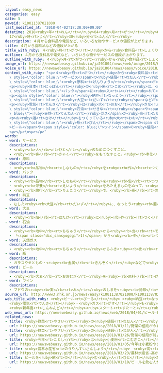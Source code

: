 ```yaml
---
layout: easy_news
categories: easy
cate: 5
newsid: k10011387021000
last_modified_at: '2018-04-02T17:30:00+09:00'
datetime: 2018<ruby>年<rt>ねん</rt></ruby>04<ruby>月<rt>がつ</rt></ruby>02<ruby>日<rt>にち</rt></ruby>
  17<ruby>時<rt>じ</rt></ruby>30<ruby>分<rt>ふん</rt></ruby>
description: ４月から食料品や電気など、いろいろな物やサービスの値段が上がります。
title: ４月から食料品などの値段が上がる
title_with_ruby: ４<ruby>月<rt>がつ</rt></ruby>から<ruby>食料品<rt>しょくりょうひん</rt></ruby>などの<ruby>値段<rt>ねだん</rt></ruby>が<ruby>上<rt>あ</rt></ruby>がる
outline: ４月から食料品や電気など、いろいろな物やサービスの値段が上がります。
outline_with_ruby: ４<ruby>月<rt>がつ</rt></ruby>から<ruby>食料品<rt>しょくりょうひん</rt></ruby>や<ruby>電気<rt>でんき</rt></ruby>など、いろいろな<ruby>物<rt>もの</rt></ruby>やサービスの<ruby>値段<rt>ねだん</rt></ruby>が<ruby>上<rt>あ</rt></ruby>がります。
image_url: https://newswebeasy.github.io/ja201804/news/web/image/2018/04/01/K10011387021_1804010103_1804010703_01_02.jpg
voice_url: https://newswebeasy.github.io/ja201804/news/easy/voice/2018/04/02/k10011387021000.mp4
content_with_ruby: "<p>４<ruby>月<rt>がつ</rt></ruby>から<ruby>食料品<rt>しょくりょうひん</rt></ruby>や<ruby>電気<rt>でんき</rt></ruby>など、いろいろな<ruby>物<rt>もの</rt></ruby>や<span\
  \ style=\"color: blue;\">サービス</span>の<ruby>値段<rt>ねだん</rt></ruby>が<ruby>上<rt>あ</rt></ruby>がります。<ruby>荷物<rt>にもつ</rt></ruby>を<ruby>運<rt>はこ</rt></ruby>ぶのにかかるお<ruby>金<rt>かね</rt></ruby>や、<span\
  \ style=\"color: blue;\"><ruby>原料<rt>げんりょう</rt></ruby></span>が<ruby>高<rt>たか</rt></ruby>くなっているためです。</p>\n\
  <p><ruby>日本<rt>にっぽん</rt></ruby>の<ruby>米<rt>こめ</rt></ruby>は、<ruby>去年<rt>きょねん</rt></ruby><ruby>天気<rt>てんき</rt></ruby>が<ruby>悪<rt>わる</rt></ruby>かったりしたため３<ruby>年<rt>ねん</rt></ruby><ruby>続<rt>つづ</rt></ruby>けて<ruby>値段<rt>ねだん</rt></ruby>が<ruby>高<rt>たか</rt></ruby>くなっています。「<ruby>越後製菓<rt>えちごせいか</rt></ruby>」は<span\
  \ style=\"color: blue;\">パック</span>に<ruby>入<rt>い</rt></ruby>れて<ruby>売<rt>う</rt></ruby>っているごはんの<ruby>値段<rt>ねだん</rt></ruby>を<ruby>上<rt>あ</rt></ruby>げました。<ruby>牛丼<rt>ぎゅうどん</rt></ruby>の<ruby>店<rt>みせ</rt></ruby>の「<ruby>松屋<rt>まつや</rt></ruby>」は<ruby>料理<rt>りょうり</rt></ruby>の<ruby>値段<rt>ねだん</rt></ruby>を<ruby>上<rt>あ</rt></ruby>げます。</p>\n\
  <p><span style=\"color: blue;\"><ruby>納豆<rt>なっとう</rt></ruby></span>は２７<ruby>年<rt>ねん</rt></ruby><ruby>前<rt>まえ</rt></ruby>から<ruby>同<rt>おな</rt></ruby>じ<ruby>値段<rt>ねだん</rt></ruby>だった<ruby>会社<rt>かいしゃ</rt></ruby>が<ruby>値段<rt>ねだん</rt></ruby>を<ruby>上<rt>あ</rt></ruby>げます。<ruby>輸入<rt>ゆにゅう</rt></ruby>している<span\
  \ style=\"color: blue;\"><ruby>大豆<rt>だいず</rt></ruby></span>などが<ruby>高<rt>たか</rt></ruby>くなったためです。</p>\n\
  <p><ruby>電気<rt>でんき</rt></ruby>は<ruby>大<rt>おお</rt></ruby>きな<ruby>会社<rt>かいしゃ</rt></ruby><ruby>全部<rt>ぜんぶ</rt></ruby>が<ruby>値段<rt>ねだん</rt></ruby>を<ruby>上<rt>あ</rt></ruby>げます。ガスも４つの<ruby>大<rt>おお</rt></ruby>きな<ruby>会社<rt>かいしゃ</rt></ruby>が<ruby>値段<rt>ねだん</rt></ruby>を<ruby>上<rt>あ</rt></ruby>げます。<ruby>輸入<rt>ゆにゅう</rt></ruby>している<span\
  \ style=\"color: blue;\"><ruby>石油<rt>せきゆ</rt></ruby></span>や<span style=\"color:\
  \ blue;\"><ruby>天然<rt>てんねん</rt></ruby>ガス</span>が<ruby>高<rt>たか</rt></ruby>くなったためです。</p>\n\
  <p>お<ruby>酒<rt>さけ</rt></ruby>をつくっている<ruby>大<rt>おお</rt></ruby>きな<ruby>会社<rt>かいしゃ</rt></ruby>は、<span\
  \ style=\"color: blue;\"><ruby>瓶<rt>びん</rt></ruby></span>の<span style=\"color: blue;\"\
  >ビール</span>や<span style=\"color: blue;\">ワイン</span>の<ruby>値段<rt>ねだん</rt></ruby>を<ruby>上<rt>あ</rt></ruby>げました。</p>\n\
  <p></p>\n<p></p>"
words:
- word: サービス
  descriptions:
  - <ruby><rb>人</rb><rt>ひと</rt></ruby>のためにつくすこと。
  - <ruby><rb>客</rb><rt>きゃく</rt></ruby>をもてなすこと。<ruby><rb>奉仕</rb><rt>ほうし</rt></ruby>。
- word: 原料
  descriptions:
  - <ruby><rb>品物</rb><rt>しなもの</rt></ruby>を<ruby><rb>作</rb><rt>つく</rt></ruby>るための、もとになる<ruby><rb>物</rb><rt>もの</rt></ruby>。
- word: パック
  descriptions:
  - <ruby><rb>品物</rb><rt>しなもの</rt></ruby>を<ruby><rb>包</rb><rt>つつ</rt></ruby>むこと。<ruby><rb>包</rb><rt>つつ</rt></ruby>んだもの。また、<ruby><rb>容器</rb><rt>ようき</rt></ruby>などにつめること。<ruby><rb>容器</rb><rt>ようき</rt></ruby>。
  - <ruby><rb>栄養</rb><rt>えいよう</rt></ruby>をあたえるものをぬって、<ruby><rb>皮膚</rb><rt>ひふ</rt></ruby>をきれいにする<ruby><rb>方法</rb><rt>ほうほう</rt></ruby>。
  - <ruby><rb>旅行</rb><rt>りょこう</rt></ruby>で、<ruby><rb>乗</rb><rt>の</rt></ruby>り<ruby><rb>物</rb><rt>もの</rt></ruby>・ホテル・<ruby><rb>行</rb><rt>い</rt></ruby>き<ruby><rb>先</rb><rt>さき</rt></ruby>などをひとまとめにしたもの。パッケージ<ruby><rb>旅行</rb><rt>りょこう</rt></ruby>。
- word: 納豆
  descriptions:
  - むした<ruby><rb>大豆</rb><rt>だいず</rt></ruby>に、なっとう<ruby><rb>菌</rb><rt>きん</rt></ruby>をはたらかせてつくった<ruby><rb>食</rb><rt>た</rt></ruby>べ<ruby><rb>物</rb><rt>もの</rt></ruby>。
- word: 大豆
  descriptions:
  - <ruby><rb>畑</rb><rt>はたけ</rt></ruby>に<ruby><rb>作</rb><rt>つく</rt></ruby>る<ruby><rb>豆</rb><rt>まめ</rt></ruby>の<ruby><rb>一種</rb><rt>いっしゅ</rt></ruby>。<ruby><rb>種</rb><rt>たね</rt></ruby>には、たんぱく<ruby><rb>質</rb><rt>しつ</rt></ruby>が<ruby><rb>多</rb><rt>おお</rt></ruby>く、とうふ・みそ・なっとうなどにする。
- word: 石油
  descriptions:
  - <ruby><rb>地中</rb><rt>ちちゅう</rt></ruby>から<ruby><rb>出</rb><rt>で</rt></ruby>る、<ruby><rb>黒</rb><rt>くろ</rt></ruby>くどろどろした<ruby><rb>燃</rb><rt>も</rt></ruby>えやすい<ruby><rb>油</rb><rt>あぶら</rt></ruby>。<ruby><rb>大昔</rb><rt>おおむかし</rt></ruby>の<ruby><rb>生物</rb><rt>せいぶつ</rt></ruby>が<ruby><rb>地中</rb><rt>ちちゅう</rt></ruby>にうまってできたもの。<ruby><rb>地中</rb><rt>ちちゅう</rt></ruby>からとったままのものを<ruby><rb>原油</rb><rt>げんゆ</rt></ruby>といい、ガソリン・<ruby><rb>軽油</rb><rt>けいゆ</rt></ruby>・<ruby><rb>灯油</rb><rt>とうゆ</rt></ruby>・<ruby><rb>重油</rb><rt>じゅうゆ</rt></ruby>などを<ruby><rb>作</rb><rt>つく</rt></ruby>る。<ruby><rb>化学工業</rb><rt>かがくこうぎょう</rt></ruby>の<ruby><rb>原料</rb><rt>げんりょう</rt></ruby>としても<ruby><rb>使</rb><rt>つか</rt></ruby>われる。
  - 「<span class="dic_sansyogogi">1)</span>」から<ruby><rb>作</rb><rt>つく</rt></ruby>る<ruby><rb>燃料</rb><rt>ねんりょう</rt></ruby>やじゅんかつ<ruby><rb>油</rb><rt>ゆ</rt></ruby>などの<ruby><rb>製品</rb><rt>せいひん</rt></ruby>。<ruby><rb>特</rb><rt>とく</rt></ruby>に、<ruby><rb>灯油</rb><rt>とうゆ</rt></ruby>のこと。
- word: 天然ガス
  descriptions:
  - <ruby><rb>地中</rb><rt>ちちゅう</rt></ruby>からふき<ruby><rb>出</rb><rt>だ</rt></ruby>す、<ruby><rb>燃</rb><rt>も</rt></ruby>えるガス。
- word: 瓶
  descriptions:
  - ガラスやせともの・<ruby><rb>金属</rb><rt>きんぞく</rt></ruby>などで<ruby><rb>作</rb><rt>つく</rt></ruby>った<ruby><rb>入</rb><rt>い</rt></ruby>れ<ruby><rb>物</rb><rt>もの</rt></ruby>。
- word: ビール
  descriptions:
  - <ruby><rb>大麦</rb><rt>おおむぎ</rt></ruby>を<ruby><rb>原料</rb><rt>げんりょう</rt></ruby>にした<ruby><rb>酒</rb><rt>さけ</rt></ruby>。
- word: ワイン
  descriptions:
  - ブドウの<ruby><rb>実</rb><rt>み</rt></ruby>のしるを<ruby><rb>発酵</rb><rt>はっこう</rt></ruby>させて<ruby><rb>造</rb><rt>つく</rt></ruby>った<ruby><rb>酒</rb><rt>さけ</rt></ruby>。ぶどう<ruby><rb>酒</rb><rt>しゅ</rt></ruby>。
source_url: http://www3.nhk.or.jp/news/easy/k10011387021000/k10011387021000.html
web_title_with_ruby: <ruby>ビール<rt>びーる</rt></ruby> <ruby>納豆<rt>なっとう</rt></ruby> <ruby>牛丼<rt>ぎゅうどん</rt></ruby>…
  <ruby>電気<rt>でんき</rt></ruby>・<ruby>ガス<rt>がす</rt></ruby>も<ruby>続々<rt>ぞくぞく</rt></ruby><ruby>値上<rt>ねあ</rt></ruby>げ
  <ruby>新年度<rt>しんねんど</rt></ruby><ruby>スタート<rt>すたーと</rt></ruby>
web_news_url: https://newswebeasy.github.io/news/web/2018/04/01/ビール-納豆-牛丼-電気ガスも続々値上げ-新年度スタート
related_news:
- title: <ruby>野菜<rt>やさい</rt></ruby>の<ruby>値段<rt>ねだん</rt></ruby>が<ruby>今<rt>いま</rt></ruby>も<ruby>高<rt>たか</rt></ruby>い
  url: https://newswebeasy.github.io/news/easy/2018/01/11/野菜の値段が今も高い
- title: <ruby>野菜<rt>やさい</rt></ruby>の<ruby>値段<rt>ねだん</rt></ruby>が<ruby>前<rt>まえ</rt></ruby>よりもっと<ruby>高<rt>たか</rt></ruby>くなった
  url: https://newswebeasy.github.io/news/easy/2018/01/26/野菜の値段が前よりもっと高くなった
- title: <ruby>今年<rt>ことし</rt></ruby>は<ruby>小麦粉<rt>こむぎこ</rt></ruby>やビールなどの<ruby>値段<rt>ねだん</rt></ruby>を<ruby>高<rt>たか</rt></ruby>くする<ruby>会社<rt>かいしゃ</rt></ruby>が<ruby>多<rt>おお</rt></ruby>い
  url: https://newswebeasy.github.io/news/easy/2018/01/05/今年は小麦粉やビールなどの値段を高くする会社が多い
- title: <ruby>農林水産省<rt>のうりんすいさんしょう</rt></ruby>　<ruby>高<rt>たか</rt></ruby>かった<ruby>野菜<rt>やさい</rt></ruby>が<ruby>少<rt>すこ</rt></ruby>しずつ<ruby>安<rt>やす</rt></ruby>くなってきた
  url: https://newswebeasy.github.io/news/easy/2018/03/23/農林水産省-高かった野菜が少しずつ安くなってきた
- title: ビールを<ruby>飲<rt>の</rt></ruby>む<ruby>人<rt>ひと</rt></ruby>が<ruby>減<rt>へ</rt></ruby>り<ruby>続<rt>つづ</rt></ruby>けている
  url: https://newswebeasy.github.io/news/easy/2018/01/18/ビールを飲む人が減り続けている
...
```

